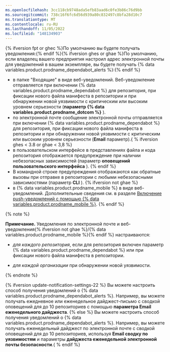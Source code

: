 ```yaml
---
ms.openlocfilehash: 3cc118cb9748ada5efb83aad6c0fe3b86c76d9bb
ms.sourcegitcommit: 738c16f6fc6d56d939a80c832497c8bfa28d10c7
ms.translationtype: MT
ms.contentlocale: ru-RU
ms.lasthandoff: 11/05/2022
ms.locfileid: "148134903"
---
```

{% ifversion fpt or ghec %}По умолчанию вы будете получать уведомления:{% endif %}{% ifversion ghes or ghae %}По умолчанию, если владелец вашего предприятия настроил адрес электронной почты для уведомлений в вашем экземпляре, вы будете получать {% data variables.product.prodname_dependabot_alerts %}:{% endif %}

- в папке "Входящие" в виде веб-уведомлений. Веб-уведомление отправляется при включении {% data variables.product.prodname_dependabot %} для репозитория, при фиксации нового файла манифеста в репозитории и при обнаружении новой уязвимости с критическим или высоким уровнем серьезности (**параметр {% data variables.product.prodname_dotcom %}** ).
- по электронной почте сообщение электронной почты отправляется при включении {% data variables.product.prodname_dependabot %} для репозитория, при фиксации нового файла манифеста в репозитории и при обнаружении новой уязвимости с критическим или высоким уровнем серьезности (**Email** параметр).{ % ifversion ghes < 3.8 or ghae < 3,8 %}
- в пользовательском интерфейсе в представлениях файла и кода репозитория отображается предупреждение при наличии небезопасных зависимостей (параметр **оповещений пользовательского интерфейса** ). {% endif %}
- В командной строке предупреждения отображаются как обратные вызовы при отправке в репозитории с любыми небезопасными зависимостями (параметр **CLI** ).
{% ifversion not ghae %}
- в {% data variables.product.prodname_mobile %} в виде веб-уведомлений. Дополнительные сведения см. в разделе [Включение push-уведомлений с помощью {% data variables.product.prodname_mobile %}](/github/managing-subscriptions-and-notifications-on-github/configuring-notifications#enabling-push-notifications-with-github-mobile). {% endif %}

{% note %}

**Примечание.** Уведомления по электронной почте и веб-уведомления{% ifversion not ghae %}/{% data variables.product.prodname_mobile %}{% endif %} настраиваются:

- _для каждого репозитория_, если для репозитория включен параметр {% data variables.product.prodname_dependabot %} или при фиксации нового файла манифеста в репозитории.

- _для каждой организации_ при обнаружении новой уязвимости.

{% endnote %}

{% ifversion update-notification-settings-22 %} Вы можете настроить способ получения уведомлений о {% data variables.product.prodname_dependabot_alerts %}. Например, вы можете получать ежедневное или еженедельное дайджест-письмо с сводкой оповещений для до 10 репозиториев с помощью **параметра Email еженедельного дайджеста**.
{% else %} Вы можете настроить способ получения уведомлений о {% data variables.product.prodname_dependabot_alerts %}. Например, вы можете получать еженедельный дайджест по электронной почте с сводкой оповещений для до 10 репозиториев, используя **Email сводку по уязвимостям** и параметры **дайджеста еженедельной электронной почты безопасности**.{ % endif %}
